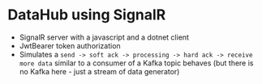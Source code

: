 # DataHub using SignalR

- SignalR server with a javascript and a dotnet client
- JwtBearer token authorization
- Simulates a `send -> soft ack -> processing -> hard ack -> receive more data` similar to a consumer of a Kafka topic behaves (but there is no Kafka here - just a stream of data generator)
